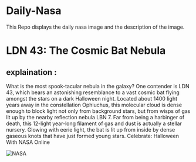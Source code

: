 # Daily-Nasa

This Repo displays the daily nasa image and the description of the image.

<!--NASA-->
# LDN 43: The Cosmic Bat Nebula
## explaination :

What is the most spook-tacular nebula in the galaxy?   One contender is LDN 43, which bears an astonishing resemblance to a vast cosmic bat flying amongst the stars on a dark Halloween night.  Located about 1400 light years away in the constellation Ophiuchus, this molecular cloud is dense enough to block light not only from background stars, but from wisps of gas lit up by the nearby reflection nebula LBN 7.  Far from being a harbinger of death, this 12-light year-long filament of gas and dust is actually a stellar nursery.  Glowing with eerie light, the bat is lit up from inside by dense gaseous knots that have just formed young stars.    Celebrate: Halloween With NASA Online

![NASA](https://apod.nasa.gov/apod/image/2210/LDN43_SelbyHanson_960.jpg)
<!--/NASA-->